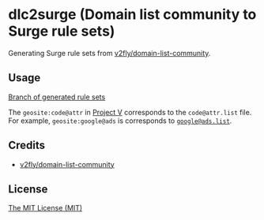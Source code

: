 # dlc2surge (Domain list community to Surge rule sets)

Generating Surge rule sets from [v2fly/domain-list-community](https://github.com/v2fly/domain-list-community).  

## Usage

[Branch of generated rule sets](https://github.com/AkinoKaede/dlc2surge/tree/release)  
  
The `geosite:code@attr` in [Project V](https://github.com/v2fly/v2ray-core) corresponds to the `code@attr.list` file. For example, `geosite:google@ads` is corresponds to [`google@ads.list`](https://raw.githubusercontent.com/AkinoKaede/dlc2surge/release/google@ads.list).  

## Credits

- [v2fly/domain-list-community](https://github.com/v2fly/domain-list-community) 

## License

[The MIT License (MIT)](LICENSE)
